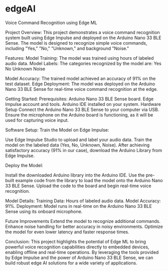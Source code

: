 # edgeAI
Voice Command Recognition using Edge ML

Project Overview:
This project demonstrates a voice command recognition system built using Edge Impulse and deployed on the Arduino Nano 33 BLE Sense. The model is designed to recognize simple voice commands, including "Yes," "No," "Unknown," and background "Noise."

Features:
Model Training: The model was trained using hours of labeled audio data.
Model Labels: The categories recognized by the model are:
Yes
No
Unknown
Noise

Model Accuracy: The trained model achieved an accuracy of 91% on the test dataset.
Edge Deployment: The model was deployed on the Arduino Nano 33 BLE Sense for real-time voice command recognition at the edge.

Getting Started:
Prerequisites:
Arduino Nano 33 BLE Sense board.
Edge Impulse account and tools.
Arduino IDE installed on your system.
Hardware Setup
Connect the Arduino Nano 33 BLE Sense to your computer via USB.
Ensure the microphone on the Arduino board is functioning, as it will be used for capturing voice input.

Software Setup:
Train the Model on Edge Impulse:

Use Edge Impulse Studio to upload and label your audio data.
Train the model on the labeled data (Yes, No, Unknown, Noise).
After achieving satisfactory accuracy (91% in our case), download the Arduino Library from Edge Impulse.

Deploy the Model:

Install the downloaded Arduino library into the Arduino IDE.
Use the pre-built example code from the library to load the model onto the Arduino Nano 33 BLE Sense.
Upload the code to the board and begin real-time voice recognition.

Model Details:
Training Data: Hours of labeled audio data.
Model Accuracy: 91%.
Deployment: Model runs in real-time on the Arduino Nano 33 BLE Sense using its onboard microphone.

Future Improvements
Extend the model to recognize additional commands.
Enhance noise handling for better accuracy in noisy environments.
Optimize the model for even lower latency and faster response times.

Conclusion:
This project highlights the potential of Edge ML to bring powerful voice recognition capabilities directly to embedded devices, enabling offline and real-time operations. By leveraging the tools provided by Edge Impulse and the power of Arduino Nano 33 BLE Sense, we can build robust edge AI solutions for a wide variety of applications.
